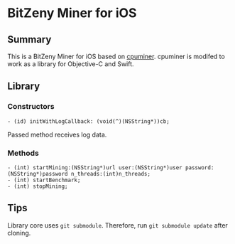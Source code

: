 # BitZeny Miner for iOS

## Summary
This is a BitZeny Miner for iOS based on [cpuminer](https://github.com/bitzeny/cpuminer). cpuminer is modifed to work as a library for Objective-C and Swift.

## Library


### Constructors


```
- (id) initWithLogCallback: (void(^)(NSString*))cb;
```

Passed method receives log data.


### Methods

```
- (int) startMining:(NSString*)url user:(NSString*)user password:(NSString*)password n_threads:(int)n_threads;
- (int) startBenchmark;
- (int) stopMining;
```

## Tips

Library core uses `git submodule`. Therefore, run `git submodule update` after cloning.
